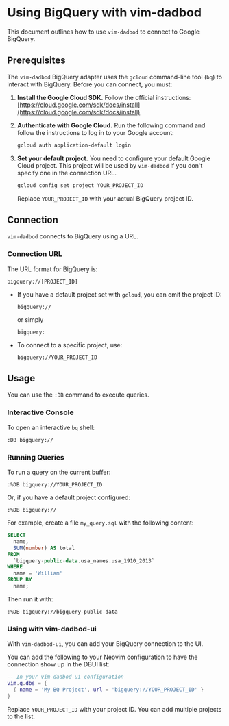 # Using BigQuery with vim-dadbod

This document outlines how to use `vim-dadbod` to connect to Google BigQuery.

## Prerequisites

The `vim-dadbod` BigQuery adapter uses the `gcloud` command-line tool (`bq`) to interact with BigQuery. Before you can connect, you must:

1.  **Install the Google Cloud SDK.**
    Follow the official instructions: [https://cloud.google.com/sdk/docs/install](https://cloud.google.com/sdk/docs/install)

2.  **Authenticate with Google Cloud.**
    Run the following command and follow the instructions to log in to your Google account:
    ```sh
    gcloud auth application-default login
    ```

3.  **Set your default project.**
    You need to configure your default Google Cloud project. This project will be used by `vim-dadbod` if you don't specify one in the connection URL.
    ```sh
    gcloud config set project YOUR_PROJECT_ID
    ```
    Replace `YOUR_PROJECT_ID` with your actual BigQuery project ID.

## Connection

`vim-dadbod` connects to BigQuery using a URL.

### Connection URL

The URL format for BigQuery is:

```
bigquery://[PROJECT_ID]
```

*   If you have a default project set with `gcloud`, you can omit the project ID:
    ```
    bigquery://
    ```
    or simply
    ```
    bigquery:
    ```

*   To connect to a specific project, use:
    ```
    bigquery://YOUR_PROJECT_ID
    ```

## Usage

You can use the `:DB` command to execute queries.

### Interactive Console

To open an interactive `bq` shell:

```vim
:DB bigquery://
```

### Running Queries

To run a query on the current buffer:

```vim
:%DB bigquery://YOUR_PROJECT_ID
```

Or, if you have a default project configured:

```vim
:%DB bigquery://
```

For example, create a file `my_query.sql` with the following content:

```sql
SELECT
  name,
  SUM(number) AS total
FROM
  `bigquery-public-data.usa_names.usa_1910_2013`
WHERE
  name = 'William'
GROUP BY
  name;
```

Then run it with:

```vim
:%DB bigquery://bigquery-public-data
```

### Using with vim-dadbod-ui

With `vim-dadbod-ui`, you can add your BigQuery connection to the UI.

You can add the following to your Neovim configuration to have the connection show up in the DBUI list:

```lua
-- In your vim-dadbod-ui configuration
vim.g.dbs = {
  { name = 'My BQ Project', url = 'bigquery://YOUR_PROJECT_ID' }
}
```

Replace `YOUR_PROJECT_ID` with your project ID. You can add multiple projects to the list.
